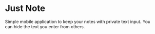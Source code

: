 # Just Note

Simple mobile application to keep your notes with private text input. You can hide the text you enter from others.